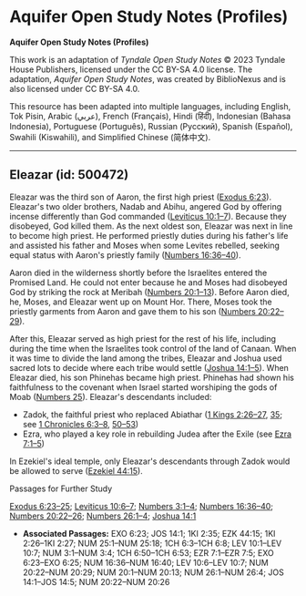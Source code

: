 # Aquifer Open Study Notes (Profiles)

**Aquifer Open Study Notes (Profiles)**

This work is an adaptation of *Tyndale Open Study Notes* © 2023 Tyndale House Publishers, licensed under the CC BY\-SA 4\.0 license. The adaptation, *Aquifer Open Study Notes*, was created by BiblioNexus and is also licensed under CC BY\-SA 4\.0\.

This resource has been adapted into multiple languages, including English, Tok Pisin, Arabic (عربي), French (Français), Hindi (हिंदी), Indonesian (Bahasa Indonesia), Portuguese (Português), Russian (Русский), Spanish (Español), Swahili (Kiswahili), and Simplified Chinese (简体中文).



--------------------------------

## Eleazar (id: 500472)

Eleazar was the third son of Aaron, the first high priest ([Exodus 6:23](https://ref.ly/Exod6:23)). Eleazar's two older brothers, Nadab and Abihu, angered God by offering incense differently than God commanded ([Leviticus 10:1–7](https://ref.ly/Lev10:1-Lev10:7)). Because they disobeyed, God killed them. As the next oldest son, Eleazar was next in line to become high priest. He performed priestly duties during his father's life and assisted his father and Moses when some Levites rebelled, seeking equal status with Aaron's priestly family ([Numbers 16:36–40](https://ref.ly/Num16:36-Num16:40)).

Aaron died in the wilderness shortly before the Israelites entered the Promised Land. He could not enter because he and Moses had disobeyed God by striking the rock at Meribah ([Numbers 20:1–13](https://ref.ly/Num20:1-Num20:13)). Before Aaron died, he, Moses, and Eleazar went up on Mount Hor. There, Moses took the priestly garments from Aaron and gave them to his son ([Numbers 20:22–29](https://ref.ly/Num20:22-Num20:29)).

After this, Eleazar served as high priest for the rest of his life, including during the time when the Israelites took control of the land of Canaan. When it was time to divide the land among the tribes, Eleazar and Joshua used sacred lots to decide where each tribe would settle ([Joshua 14:1–5](https://ref.ly/Josh14:1-Josh14:5)). When Eleazar died, his son Phinehas became high priest. Phinehas had shown his faithfulness to the covenant when Israel started worshiping the gods of Moab ([Numbers 25](https://ref.ly/Num25:1-Num25:18)). Eleazar's descendants included: 

* Zadok, the faithful priest who replaced Abiathar ([1 Kings 2:26–27](https://ref.ly/1Kgs2:26-1Kgs2:27), [35](https://ref.ly/1Kgs2:35); see [1 Chronicles 6:3–8](https://ref.ly/1Chr6:3-1Chr6:8), [50–53](https://ref.ly/1Chr6:50-1Chr6:53))
* Ezra, who played a key role in rebuilding Judea after the Exile (see [Ezra 7:1–5](https://ref.ly/Ezra7:1-Ezra7:5))

In Ezekiel's ideal temple, only Eleazar's descendants through Zadok would be allowed to serve ([Ezekiel 44:15](https://ref.ly/Ezek44:15)).

Passages for Further Study

[Exodus 6:23–25](https://ref.ly/Exod6:23-Exod6:25); [Leviticus 10:6–7](https://ref.ly/Lev10:6-Lev10:7); [Numbers 3:1–4](https://ref.ly/Num3:1-Num3:4); [Numbers 16:36–40](https://ref.ly/Num16:36-Num16:40); [Numbers 20:22–26](https://ref.ly/Num20:22-Num20:26); [Numbers 26:1–4](https://ref.ly/Num26:1-Num26:4); [Joshua 14:1](https://ref.ly/Josh14:1)

* **Associated Passages:** EXO 6:23; JOS 14:1; 1KI 2:35; EZK 44:15; 1KI 2:26–1KI 2:27; NUM 25:1–NUM 25:18; 1CH 6:3–1CH 6:8; LEV 10:1–LEV 10:7; NUM 3:1–NUM 3:4; 1CH 6:50–1CH 6:53; EZR 7:1–EZR 7:5; EXO 6:23–EXO 6:25; NUM 16:36–NUM 16:40; LEV 10:6–LEV 10:7; NUM 20:22–NUM 20:29; NUM 20:1–NUM 20:13; NUM 26:1–NUM 26:4; JOS 14:1–JOS 14:5; NUM 20:22–NUM 20:26

